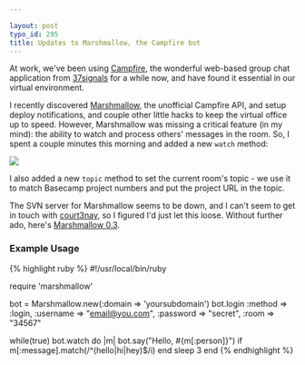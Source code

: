 ```yaml
---

layout: post
typo_id: 295
title: Updates to Marshmallow, the Campfire bot
---
```

At work, we've been using [Campfire](http://campfirenow.com), the
wonderful web-based group chat application from
[37signals](http://37signals.com) for a while now, and have found it
essential in our virtual environment.

I recently discovered
[Marshmallow](http://blog.caboo.se/articles/2006/04/14/meet-marshmallow-the-campfire-bot),
the unofficial Campfire API, and setup deploy notifications, and couple
other little hacks to keep the virtual office up to speed. However,
Marshmallow was missing a critical feature (in my mind): the ability to
watch and process others' messages in the room. So, I spent a couple
minutes this morning and added a new `watch` method:

![](http://files.jnewland.com/elsington.png)

I also added a new `topic` method to set the current room's topic - we
use it to match Basecamp project numbers and put the project URL in the
topic.

The SVN server for Marshmallow seems to be down, and I can't seem to get
in touch with [court3nay](http://blog.caboo.se/), so I figured I'd just
let this loose. Without further ado, here's [Marshmallow
0.3](http://files.jnewland.com/marshmallow.rb).

### Example Usage

{% highlight ruby %}
\#!/usr/local/bin/ruby

require 'marshmallow'

bot = Marshmallow.new(:domain =&gt; 'yoursubdomain')
bot.login :method =&gt; :login, :username =&gt; "email@you.com",
:password =&gt; "secret", :room =&gt; "34567"

while(true)
bot.watch do |m|
bot.say("Hello, \#{m\[:person\]}") if
m\[:message\].match(/\^(hello|hi|hey)\$/i)
end
sleep 3
end
{% endhighlight %}
